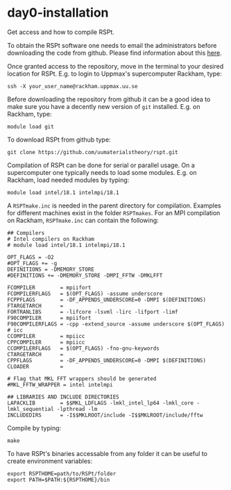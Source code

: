 # day0-installation
Get access and how to compile RSPt.

To obtain the RSPt software one needs to email the administrators before downloading the code from github.
Please find information about this [here](http://www.physics.uu.se/research/materials-theory/ongoing-research/code-development/rspt-main/faq-on-rspt/). 

Once granted access to the repository, move in the terminal to your desired location for RSPt.
E.g. to login to Uppmax's supercomputer Rackham, type:
```
ssh -X your_user_name@rackham.uppmax.uu.se
```
Before downloading the repository from github it can be a good idea to make sure you have a decently new version of `git` installed.
E.g. on Rackham, type: 
```
module load git
```
To download RSPt from github type:
```
git clone https://github.com/uumaterialstheory/rspt.git
```
Compilation of RSPt can be done for serial or parallel usage.
On a supercomputer one typically needs to load some modules.
E.g. on Rackham, load needed modules by typing:
```
module load intel/18.1 intelmpi/18.1
```
A `RSPTmake.inc` is needed in the parent directory for compilation.
Examples for different machines exist in the folder `RSPTmakes`.
For an MPI compilation on Rackham, `RSPTmake.inc` can contain the following:
```
## Compilers
# Intel compilers on Rackham
# module load intel/18.1 intelmpi/18.1

OPT_FLAGS = -O2
#OPT_FLAGS += -g
DEFINITIONS = -DMEMORY_STORE
#DEFINITIONS += -DMEMORY_STORE -DMPI_FFTW -DMKLFFT

FCOMPILER        = mpiifort
FCOMPILERFLAGS   = $(OPT_FLAGS) -assume underscore
FCPPFLAGS        = -DF_APPENDS_UNDERSCORE=0 -DMPI $(DEFINITIONS)
FTARGETARCH      =
FORTRANLIBS      = -lifcore -lsvml -lirc -lifport -limf
F90COMPILER      = mpiifort
F90COMPILERFLAGS = -cpp -extend_source -assume underscore $(OPT_FLAGS)
# icc
CCOMPILER        = mpiicc
CPPCOMPILER      = mpiicc
CCOMPILERFLAGS   = $(OPT_FLAGS) -fno-gnu-keywords
CTARGETARCH      =
CPPFLAGS         = -DF_APPENDS_UNDERSCORE=0 -DMPI $(DEFINITIONS)
CLOADER          =

# Flag that MKL FFT wrappers should be generated
#MKL_FFTW_WRAPPER = intel intelmpi

## LIBRARIES AND INCLUDE DIRECTORIES
LAPACKLIB        = $$MKL_LDFLAGS -lmkl_intel_lp64 -lmkl_core -lmkl_sequential -lpthread -lm
INCLUDEDIRS      = -I$$MKLROOT/include -I$$MKLROOT/include/fftw
```
Compile by typing:
```
make 
```
To have RSPt's binaries accessable from any folder it can be useful to create environment variables:
```
export RSPTHOME=path/to/RSPt/folder
export PATH=$PATH:${RSPTHOME}/bin
```
